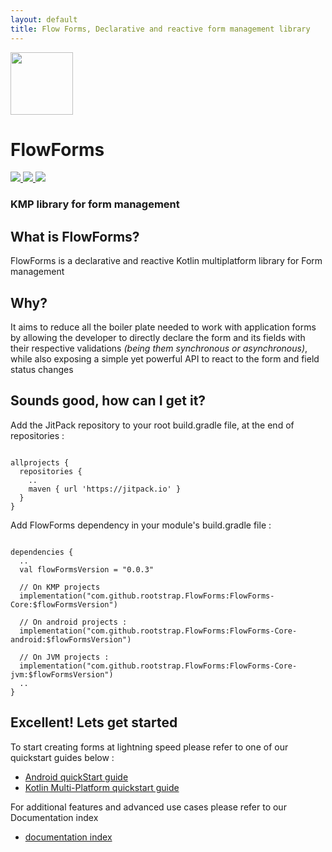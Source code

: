 ```yaml
---
layout: default
title: Flow Forms, Declarative and reactive form management library
---
```


<div class="rs-row center-main-axis"> 
  <div class="rs-column center-second-axis"> 
      <a href="http://www.rootstrap.com"> <img src="https://s3-us-west-1.amazonaws.com/rootstrap.com/img/rs.png" width="100"/> </a>
      <h1 class="index-title"> FlowForms </h1>
      <div class="rs-row center-main-axis badges-container"> 
        <a href="https://jitpack.io/#rootstrap/FlowForms"> <img src="https://jitpack.io/v/rootstrap/FlowForms.svg" /> </a> 
        <a href="https://www.contributor-covenant.org/version/2/1/code_of_conduct/"> <img src="https://img.shields.io/badge/Contributor%20Covenant-2.1-4baaaa.svg" /> </a>
        <a href="https://opensource.org/licenses/MIT"> <img src="https://img.shields.io/badge/License-MIT-yellow.svg" /> </a>
      </div>
      <h3> KMP library for form management </h3>
  </div>
</div>

## What is FlowForms?
FlowForms is a declarative and reactive Kotlin multiplatform library for Form management

## Why?
It aims to reduce all the boiler plate needed to work with application forms by allowing the developer to directly declare the form and its fields with their respective validations _(being them synchronous or asynchronous)_, while also exposing a simple yet powerful API to react to the form and field status changes

## Sounds good, how can I get it?
Add the JitPack repository to your root build.gradle file, at the end of repositories :
<pre><code class="kotlin">
allprojects {
  repositories {
    ..
    maven { url 'https://jitpack.io' }
  }
}
</code></pre>

Add FlowForms dependency in your module's build.gradle file :
<pre><code class="kotlin">
dependencies {
  ..
  val flowFormsVersion = "0.0.3"
    
  // On KMP projects
  implementation("com.github.rootstrap.FlowForms:FlowForms-Core:$flowFormsVersion")

  // On android projects :
  implementation("com.github.rootstrap.FlowForms:FlowForms-Core-android:$flowFormsVersion")

  // On JVM projects :
  implementation("com.github.rootstrap.FlowForms:FlowForms-Core-jvm:$flowFormsVersion")
  ..
}
</code></pre>

## Excellent! Lets get started
To start creating forms at lightning speed please refer to one of our quickstart guides below :
 - [Android quickStart guide](pages/android-quickstart)
 - [Kotlin Multi-Platform quickstart guide](pages/kmp-quickstart)

For additional features and advanced use cases please refer to our Documentation index
 - [documentation index](pages/documentation-index)
